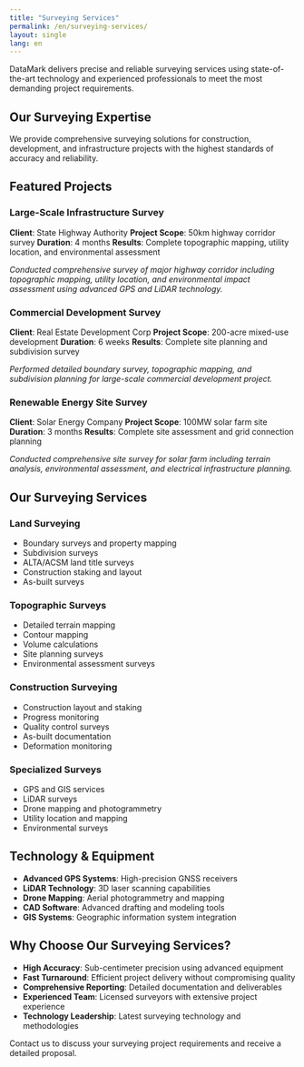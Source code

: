 ```yaml
---
title: "Surveying Services"
permalink: /en/surveying-services/
layout: single
lang: en
---
```

DataMark delivers precise and reliable surveying services using state-of-the-art technology and experienced professionals to meet the most demanding project requirements.

## Our Surveying Expertise

We provide comprehensive surveying solutions for construction, development, and infrastructure projects with the highest standards of accuracy and reliability.

## Featured Projects

### Large-Scale Infrastructure Survey
**Client**: State Highway Authority
**Project Scope**: 50km highway corridor survey
**Duration**: 4 months
**Results**: Complete topographic mapping, utility location, and environmental assessment

*Conducted comprehensive survey of major highway corridor including topographic mapping, utility location, and environmental impact assessment using advanced GPS and LiDAR technology.*

### Commercial Development Survey
**Client**: Real Estate Development Corp
**Project Scope**: 200-acre mixed-use development
**Duration**: 6 weeks
**Results**: Complete site planning and subdivision survey

*Performed detailed boundary survey, topographic mapping, and subdivision planning for large-scale commercial development project.*

### Renewable Energy Site Survey
**Client**: Solar Energy Company
**Project Scope**: 100MW solar farm site
**Duration**: 3 months
**Results**: Complete site assessment and grid connection planning

*Conducted comprehensive site survey for solar farm including terrain analysis, environmental assessment, and electrical infrastructure planning.*

## Our Surveying Services

### Land Surveying
- Boundary surveys and property mapping
- Subdivision surveys
- ALTA/ACSM land title surveys
- Construction staking and layout
- As-built surveys

### Topographic Surveys
- Detailed terrain mapping
- Contour mapping
- Volume calculations
- Site planning surveys
- Environmental assessment surveys

### Construction Surveying
- Construction layout and staking
- Progress monitoring
- Quality control surveys
- As-built documentation
- Deformation monitoring

### Specialized Surveys
- GPS and GIS services
- LiDAR surveys
- Drone mapping and photogrammetry
- Utility location and mapping
- Environmental surveys

## Technology & Equipment

- **Advanced GPS Systems**: High-precision GNSS receivers
- **LiDAR Technology**: 3D laser scanning capabilities
- **Drone Mapping**: Aerial photogrammetry and mapping
- **CAD Software**: Advanced drafting and modeling tools
- **GIS Systems**: Geographic information system integration

## Why Choose Our Surveying Services?

- **High Accuracy**: Sub-centimeter precision using advanced equipment
- **Fast Turnaround**: Efficient project delivery without compromising quality
- **Comprehensive Reporting**: Detailed documentation and deliverables
- **Experienced Team**: Licensed surveyors with extensive project experience
- **Technology Leadership**: Latest surveying technology and methodologies

Contact us to discuss your surveying project requirements and receive a detailed proposal. 